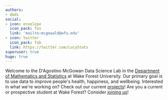 ```yaml
---
authors:
- dmds
social:
- icon: envelope
  icon_pack: fas
  link: 'mailto:mcgowald@wfu.edu'
- icon: twitter
  icon_pack: fab
  link: https://twitter.com/LucyStats
superuser: true
huge: true
---
```


Welcome to the D'Agostino McGowan Data Science Lab in the [Department of Mathematics and Statistics](https://math.wfu.edu) at Wake Forest University. Our primary goal is to use data to improve people's health, happiness, and wellbeing. Interested in what we're working on? Check out our current [projects](projects)! Are you a current or prospective student at Wake Forest? Consider [joining us](contact)!